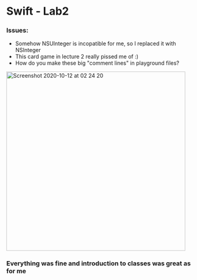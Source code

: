 # Swift - Lab2
### Issues:
- Somehow NSUInteger is incopatible for me, so I replaced it with NSInteger
- This card game in lecture 2 really pissed me of :)
- How do you make these big "comment lines" in playground files?

<img width="469" alt="Screenshot 2020-10-12 at 02 24 20" src="https://user-images.githubusercontent.com/36796340/95692976-66f28500-0c32-11eb-9f67-d901e5e6a3bb.png">

### Everything was fine and introduction to classes was great as for me

